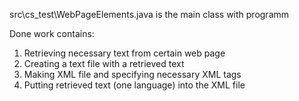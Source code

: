 src\cs_test\WebPageElements.java is the main class with programm

Done work contains:
1. Retrieving necessary text from certain web page
2. Creating a text file with a retrieved text
3. Making XML file and specifying necessary XML tags
4. Putting retrieved text (one language) into the XML file
